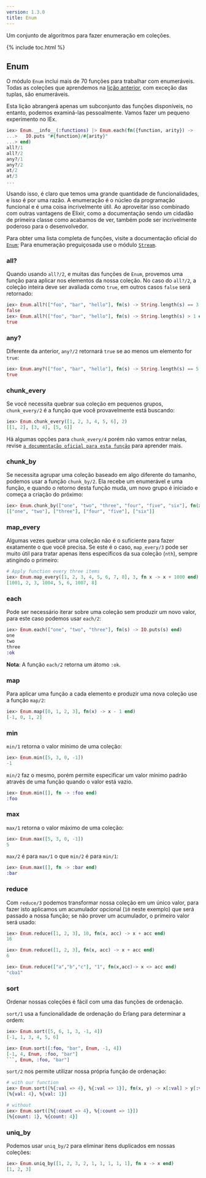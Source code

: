 ```yaml
---
version: 1.3.0
title: Enum
---
```


Um conjunto de algoritmos para fazer enumeração em coleções.

{% include toc.html %}

## Enum

O módulo `Enum` inclui mais de 70 funções para trabalhar com enumeráveis. Todas as coleções que aprendemos na [lição anterior](../collections/), com exceção das tuplas, são enumeráveis.

Esta lição abrangerá apenas um subconjunto das funções disponíveis, no entanto, podemos examiná-las pessoalmente.
Vamos fazer um pequeno experimento no IEx.

```elixir
iex> Enum.__info__(:functions) |> Enum.each(fn({function, arity}) ->
...>   IO.puts "#{function}/#{arity}"
...> end)
all?/1
all?/2
any?/1
any?/2
at/2
at/3
...
```

Usando isso, é claro que temos uma grande quantidade de funcionalidades, e isso é por uma razão.
A enumeração é o núcleo da programação funcional e é uma coisa incrivelmente útil.
Ao aproveitar isso combinado com outras vantagens de Elixir, como a documentação sendo um cidadão de primeira classe como acabamos de ver, também pode ser incrivelmente poderoso para o desenvolvedor.

Para obter uma lista completa de funções, visite a documentação oficial do [`Enum`](https://hexdocs.pm/elixir/Enum.html); Para enumeração preguiçosada use o módulo [`Stream`](https://hexdocs.pm/elixir/Stream.html).

### all?

Quando usando `all?/2`, e muitas das funções de `Enum`, provemos uma função para aplicar nos elementos da nossa coleção. No caso do `all?/2`, a coleção inteira deve ser avaliada como `true`, em outros casos `false` será retornado:

```elixir
iex> Enum.all?(["foo", "bar", "hello"], fn(s) -> String.length(s) == 3 end)
false
iex> Enum.all?(["foo", "bar", "hello"], fn(s) -> String.length(s) > 1 end)
true
```

### any?

Diferente da anterior, `any?/2` retornará `true` se ao menos um elemento for `true`:

```elixir
iex> Enum.any?(["foo", "bar", "hello"], fn(s) -> String.length(s) == 5 end)
true
```

### chunk_every

Se você necessita quebrar sua coleção em pequenos grupos, `chunk_every/2` é a função que você provavelmente está buscando:

```elixir
iex> Enum.chunk_every([1, 2, 3, 4, 5, 6], 2)
[[1, 2], [3, 4], [5, 6]]
```

Há algumas opções para `chunk_every/4` porém não vamos entrar nelas, revise [`a documentação oficial para esta função`](https://hexdocs.pm/elixir/Enum.html#chunk_every/4) para aprender mais.

### chunk_by

Se necessita agrupar uma coleção baseado em algo diferente do tamanho, podemos usar a função `chunk_by/2`. Ela recebe um enumerável e uma função, e quando o retorno desta função muda, um novo grupo é iniciado e começa a criação do próximo:

```elixir
iex> Enum.chunk_by(["one", "two", "three", "four", "five", "six"], fn(x) -> String.length(x) end)
[["one", "two"], ["three"], ["four", "five"], ["six"]]
```

### map_every

Algumas vezes quebrar uma coleção não é o suficiente para fazer exatamente o que você precisa. Se este é o caso, `map_every/3` pode ser muito útil para tratar apenas itens específicos da sua coleção (`nth`), sempre atingindo o primeiro:

```elixir
# Apply function every three items
iex> Enum.map_every([1, 2, 3, 4, 5, 6, 7, 8], 3, fn x -> x + 1000 end)
[1001, 2, 3, 1004, 5, 6, 1007, 8]
```

### each

Pode ser necessário iterar sobre uma coleção sem produzir um novo valor, para este caso podemos usar `each/2`:

```elixir
iex> Enum.each(["one", "two", "three"], fn(s) -> IO.puts(s) end)
one
two
three
:ok
```

__Nota__: A função `each/2` retorna um átomo `:ok`.

### map

Para aplicar uma função a cada elemento e produzir uma nova coleção use a função `map/2`:

```elixir
iex> Enum.map([0, 1, 2, 3], fn(x) -> x - 1 end)
[-1, 0, 1, 2]
```

### min

`min/1` retorna o valor mínimo de uma coleção:

```elixir
iex> Enum.min([5, 3, 0, -1])
-1
```

`min/2` faz o mesmo, porém permite especificar um valor mínimo padrão através de uma função quando o valor está vazio.

```elixir
iex> Enum.min([], fn -> :foo end)
:foo
```

### max

`max/1` retorna o valor máximo de uma coleção:

```elixir
iex> Enum.max([5, 3, 0, -1])
5
```

`max/2` é para `max/1` o que `min/2` é para `min/1`:

```elixir
iex> Enum.max([], fn -> :bar end)
:bar
```

### reduce

Com `reduce/3` podemos transformar nossa coleção em um único valor, para fazer isto aplicamos um acumulador opcional (`10` neste exemplo) que será passado a nossa função; se não prover um acumulador, o primeiro valor será usado:

```elixir
iex> Enum.reduce([1, 2, 3], 10, fn(x, acc) -> x + acc end)
16

iex> Enum.reduce([1, 2, 3], fn(x, acc) -> x + acc end)
6

iex> Enum.reduce(["a","b","c"], "1", fn(x,acc)-> x <> acc end)
"cba1"
```

### sort

Ordenar nossas coleções é fácil com uma das funções de ordenação.

`sort/1` usa a funcionalidade de ordenação do Erlang para determinar a ordem:

```elixir
iex> Enum.sort([5, 6, 1, 3, -1, 4])
[-1, 1, 3, 4, 5, 6]

iex> Enum.sort([:foo, "bar", Enum, -1, 4])
[-1, 4, Enum, :foo, "bar"]
```, Enum, :foo, "bar"]
```

`sort/2` nos permite utilizar nossa própria função de ordenação:

```elixir
# with our function
iex> Enum.sort([%{:val => 4}, %{:val => 1}], fn(x, y) -> x[:val] > y[:val] end)
[%{val: 4}, %{val: 1}]

# without
iex> Enum.sort([%{:count => 4}, %{:count => 1}])
[%{count: 1}, %{count: 4}]
```

### uniq_by

Podemos usar `uniq_by/2` para eliminar itens duplicados em nossas coleções:

```elixir
iex> Enum.uniq_by([1, 2, 3, 2, 1, 1, 1, 1, 1], fn x -> x end)
[1, 2, 3]
```
